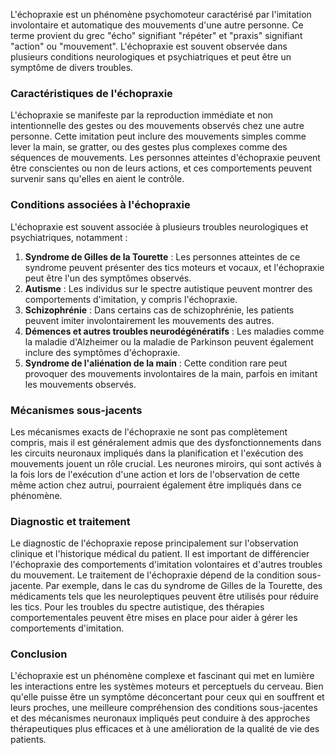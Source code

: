 L'échopraxie est un phénomène psychomoteur caractérisé par l'imitation involontaire et automatique des mouvements d'une autre personne. Ce terme provient du grec "écho" signifiant "répéter" et "praxis" signifiant "action" ou "mouvement". L'échopraxie est souvent observée dans plusieurs conditions neurologiques et psychiatriques et peut être un symptôme de divers troubles.

### Caractéristiques de l'échopraxie

L'échopraxie se manifeste par la reproduction immédiate et non intentionnelle des gestes ou des mouvements observés chez une autre personne. Cette imitation peut inclure des mouvements simples comme lever la main, se gratter, ou des gestes plus complexes comme des séquences de mouvements. Les personnes atteintes d'échopraxie peuvent être conscientes ou non de leurs actions, et ces comportements peuvent survenir sans qu'elles en aient le contrôle.

### Conditions associées à l'échopraxie

L'échopraxie est souvent associée à plusieurs troubles neurologiques et psychiatriques, notamment :

1. **Syndrome de Gilles de la Tourette** : Les personnes atteintes de ce syndrome peuvent présenter des tics moteurs et vocaux, et l'échopraxie peut être l'un des symptômes observés.
2. **Autisme** : Les individus sur le spectre autistique peuvent montrer des comportements d'imitation, y compris l'échopraxie.
3. **Schizophrénie** : Dans certains cas de schizophrénie, les patients peuvent imiter involontairement les mouvements des autres.
4. **Démences et autres troubles neurodégénératifs** : Les maladies comme la maladie d'Alzheimer ou la maladie de Parkinson peuvent également inclure des symptômes d'échopraxie.
5. **Syndrome de l'aliénation de la main** : Cette condition rare peut provoquer des mouvements involontaires de la main, parfois en imitant les mouvements observés.

### Mécanismes sous-jacents

Les mécanismes exacts de l'échopraxie ne sont pas complètement compris, mais il est généralement admis que des dysfonctionnements dans les circuits neuronaux impliqués dans la planification et l'exécution des mouvements jouent un rôle crucial. Les neurones miroirs, qui sont activés à la fois lors de l'exécution d'une action et lors de l'observation de cette même action chez autrui, pourraient également être impliqués dans ce phénomène.

### Diagnostic et traitement

Le diagnostic de l'échopraxie repose principalement sur l'observation clinique et l'historique médical du patient. Il est important de différencier l'échopraxie des comportements d'imitation volontaires et d'autres troubles du mouvement. Le traitement de l'échopraxie dépend de la condition sous-jacente. Par exemple, dans le cas du syndrome de Gilles de la Tourette, des médicaments tels que les neuroleptiques peuvent être utilisés pour réduire les tics. Pour les troubles du spectre autistique, des thérapies comportementales peuvent être mises en place pour aider à gérer les comportements d'imitation.

### Conclusion

L'échopraxie est un phénomène complexe et fascinant qui met en lumière les interactions entre les systèmes moteurs et perceptuels du cerveau. Bien qu'elle puisse être un symptôme déconcertant pour ceux qui en souffrent et leurs proches, une meilleure compréhension des conditions sous-jacentes et des mécanismes neuronaux impliqués peut conduire à des approches thérapeutiques plus efficaces et à une amélioration de la qualité de vie des patients.